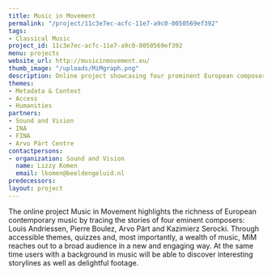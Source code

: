 ```yaml
---
title: Music in Movement
permalink: "/project/11c3e7ec-acfc-11e7-a9c0-0050569ef392"
tags:
- Classical Music
project_id: 11c3e7ec-acfc-11e7-a9c0-0050569ef392
menu: projects
website_url: http://musicinmovement.eu/
thumb_image: "/uploads/MiMgraph.png"
description: Online project showcasing four prominent European composers
themes:
- Metadata & Context
- Access
- Humanities
partners:
- Sound and Vision
- INA
- FINA
- Arvo Pärt Centre
contactpersons:
- organization: Sound and Vision
  name: Lizzy Komen
  email: lkomen@beeldengeluid.nl
predecessors: 
layout: project
---
```


The online project Music in Movement highlights the richness of European contemporary music by tracing the stories of four eminent composers: Louis Andriessen, Pierre Boulez, Arvo Pärt and Kazimierz Serocki. Through accessible themes, quizzes and, most importantly, a wealth of music, MiM reaches out to a broad audience in a new and engaging way. At the same time users with a background in music will be able to discover interesting storylines as well as delightful footage.

